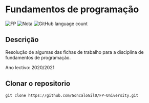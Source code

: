 # Fundamentos de programação
![FP](https://img.shields.io/badge/Faculdade-FP-green)
![Nota](https://img.shields.io/badge/Nota%20final-15%20valores-green)
![GitHub language count](https://img.shields.io/github/languages/count/GoncaloGil0/FichasFP)

## Descrição
Resolução de algumas das fichas de trabalho para a disciplina de fundamentos de programação.

Ano lectivo: 2020/2021

## Clonar o repositorio
```` 
git clone https://github.com/GoncaloGil0/FP-University.git
````
